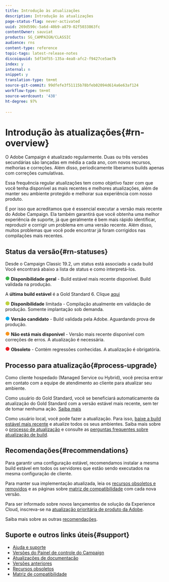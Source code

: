 ```yaml
---
title: Introdução às atualizações
description: Introdução às atualizações
page-status-flag: never-activated
uuid: 269d590c-5a6d-40b9-a879-02f5033863fc
contentOwner: sauviat
products: SG_CAMPAIGN/CLASSIC
audience: rns
content-type: reference
topic-tags: latest-release-notes
discoiquuid: 5df34f55-135a-4ea8-afc2-f9427ce5ae7b
index: y
internal: n
snippet: y
translation-type: tm+mt
source-git-commit: 99dfefe3f51115b78bfeb02094d614a6e63af124
workflow-type: tm+mt
source-wordcount: '438'
ht-degree: 97%

---
```



# Introdução às atualizações{#rn-overview}

O Adobe Campaign é atualizado regularmente. Duas ou três versões secundárias são lançadas em média a cada ano, com novos recursos, melhorias e correções. Além disso, periodicamente liberamos builds apenas com correções cumulativas.

Essa frequência regular atualizações tem como objetivo fazer com que você tenha disponível as mais recentes e melhores atualizações, além de manter seu ambiente protegido e melhorar sua experiência com nosso produto.

É por isso que acreditamos que é essencial executar a versão mais recente do Adobe Campaign. Ela também garantirá que você obtenha uma melhor experiência de suporte, já que geralmente é bem mais rápido identificar, reproduzir e corrigir um problema em uma versão recente. Além disso, muitos problemas que você pode encontrar já foram corrigidos nas compilações mais recentes.

## Status da versão{#rn-statuses}

Desde o Campaign Classic 19.2, um status está associado a cada build Você encontrará abaixo a lista de status e como interpretá-los.

![](assets/do-not-localize/green3.png) **Disponibilidade geral** - Build estável mais recente disponível. Build validada na produção.

A **última build estável** é a Gold Standard 6. Clique [aqui](../../rn/using/gold-standard.md)

![](assets/do-not-localize/limited.png) **Disponibilidade** limitada - Compilação atualmente em validação de produção. Somente implantação sob demanda.

![](assets/do-not-localize/blue3.png) **Versão candidato** - Build validada pela Adobe. Aguardando prova de produção.

![](assets/do-not-localize/orange3.png) **Não está mais disponível** - Versão mais recente disponível com correções de erros. A atualização é necessária.

![](assets/do-not-localize/red3.png) **Obsoleto** - Contém regressões conhecidas. A atualização é obrigatória.

## Processo para atualização{#process-upgrade}

Como cliente hospedado (Managed Service ou Hybrid), você precisa entrar em contato com a equipe de atendimento ao cliente para atualizar seu ambiente.

Como usuário do Gold Standard, você se beneficiará automaticamente da atualização do Gold Standard com a versão estável mais recente, sem ter de tomar nenhuma ação. [Saiba mais](https://helpx.adobe.com/br/campaign/kb/gold-standard.html)

Como usuário local, você pode fazer a atualização. Para isso, [baixe a build estável mais recente](https://experience.adobe.com/#/downloads/content/software-distribution/en/campaign.html) e atualize todos os seus ambientes. Saiba mais sobre o [processo de atualização](https://helpx.adobe.com/br/campaign/kb/acc-build-upgrade.html) e consulte as [perguntas frequentes sobre atualização de build](https://helpx.adobe.com/br/campaign/kb/build-upgrade-faq.html).

## Recomendações{#recommendations}

Para garantir uma configuração estável, recomendamos instalar a mesma build estável em todos os servidores que estão sendo executados na mesma configuração de cliente.

Para manter sua implementação atualizada, leia os [recursos obsoletos e removidos](../../rn/using/deprecated-features.md) e as páginas sobre [matriz de compatibilidade](../../rn/using/compatibility-matrix.md) com cada nova versão.

Para ser informado sobre novos lançamentos de solução da Experience Cloud, inscreva-se na [atualização prioritária de produto da Adobe](https://www.adobe.com/br/subscription/priority-product-update.html).

Saiba mais sobre as outras [recomendações](https://helpx.adobe.com/br/campaign/kb/acc-build-upgrade.html#Recommendations).

## Suporte e outros links úteis{#support}

* [Ajuda e suporte](https://helpx.adobe.com/br/campaign/kb/ac-support.html#acc-support)
* [Versões do Painel de controle do Campaign](https://docs.adobe.com/content/help/pt-BR/control-panel/using/release-notes.html)
* [Atualizações de documentação](../../rn/using/documentation-updates.md)
* [Versões anteriores](../../rn/using/release--20-1.md)
* [Recursos obsoletos](../../rn/using/deprecated-features.md)
* [Matriz de compatibilidade](../../rn/using/compatibility-matrix.md)

